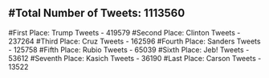 #Total Number of Tweets: 1113560 
---
#First Place: Trump Tweets - 419579
#Second Place: Clinton Tweets - 237264
#Third Place: Cruz Tweets - 162596
#Fourth Place: Sanders Tweets - 125758
#Fifth Place: Rubio Tweets - 65039
#Sixth Place: Jeb! Tweets - 53612
#Seventh Place: Kasich Tweets - 36190
#Last Place: Carson Tweets - 13522
